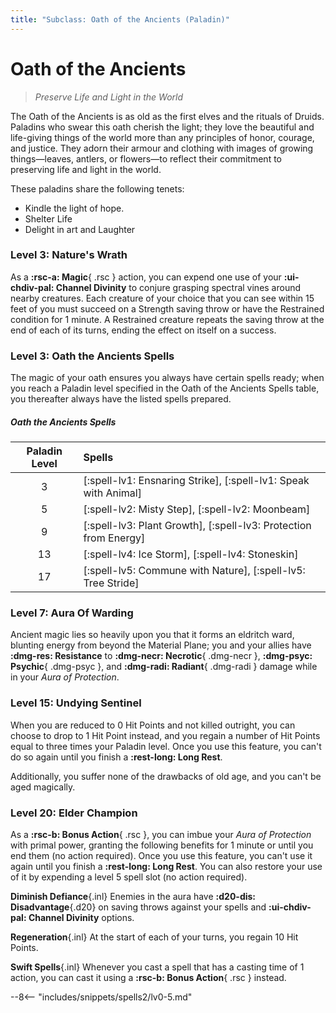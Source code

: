 ```yaml
---
title: "Subclass: Oath of the Ancients (Paladin)"
---
```


<p style="display:none">
Preserve Life and Light in the World
</p>

# Oath of the Ancients

> *Preserve Life and Light in the World*

The Oath of the Ancients is as old as the first elves and the rituals of Druids. Paladins who swear this oath cherish the light; they love the beautiful and life-giving things of the world more than any principles of honor, courage, and justice. They adorn their armour and clothing with images of growing things—leaves, antlers, or flowers—to reflect their commitment to preserving life and light in the world.

These paladins share the following tenets:

- Kindle the light of hope.
- Shelter Life
- Delight in art and Laughter

### Level 3: Nature's Wrath

As a **:rsc-a: Magic**{ .rsc } action, you can expend one use of your **:ui-chdiv-pal: Channel Divinity** to conjure grasping spectral vines around nearby creatures. Each creature of your choice that you can see within 15 feet of you must succeed on a Strength saving throw or have the Restrained condition for 1 minute. A Restrained creature repeats the saving throw at the end of each of its turns, ending the effect on itself on a success.

### Level 3: Oath the Ancients Spells

The magic of your oath ensures you always have certain spells ready; when you reach a Paladin level specified in the Oath of the Ancients Spells table, you thereafter always have the listed spells prepared.

##### Oath the Ancients Spells

| Paladin Level | Spells |
|:---:|:---|
| 3 | [:spell-lv1: Ensnaring Strike], [:spell-lv1: Speak with Animal] |
| 5 | [:spell-lv2: Misty Step], [:spell-lv2: Moonbeam] |
| 9 | [:spell-lv3: Plant Growth], [:spell-lv3: Protection from Energy] |
| 13 | [:spell-lv4: Ice Storm], [:spell-lv4: Stoneskin] |
| 17 | [:spell-lv5: Commune with Nature], [:spell-lv5: Tree Stride] |

### Level 7: Aura Of Warding

Ancient magic lies so heavily upon you that it forms an eldritch ward, blunting energy from beyond the Material Plane; you and your allies have **:dmg-res: Resistance** to **:dmg-necr: Necrotic**{ .dmg-necr }, **:dmg-psyc: Psychic**{ .dmg-psyc }, and **:dmg-radi: Radiant**{ .dmg-radi } damage while in your *Aura of Protection*.

### Level 15: Undying Sentinel

When you are reduced to 0 Hit Points and not killed outright, you can choose to drop to 1 Hit Point instead, and you regain a number of Hit Points equal to three times your Paladin level. Once you use this feature, you can't do so again until you finish a **:rest-long: Long Rest**.

Additionally, you suffer none of the drawbacks of old age, and you can't be aged magically.
 
### Level 20: Elder Champion

As a **:rsc-b: Bonus Action**{ .rsc }, you can imbue your *Aura of Protection* with primal power, granting the following benefits for 1 minute or until you end them (no action required). Once you use this feature, you can't use it again until you finish a **:rest-long: Long Rest**. You can also restore your use of it by expending a level 5 spell slot (no action required).

**Diminish Defiance**{.inl} Enemies in the aura have **:d20-dis: Disadvantage**{.d20} on saving throws against your spells and **:ui-chdiv-pal: Channel Divinity** options.

**Regeneration**{.inl} At the start of each of your turns, you regain 10 Hit Points.

**Swift Spells**{.inl} Whenever you cast a spell that has a casting time of 1 action, you can cast it using a **:rsc-b: Bonus Action**{ .rsc } instead.

--8<-- "includes/snippets/spells2/lv0-5.md"
